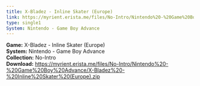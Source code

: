 ```yaml
---
title: X-Bladez - Inline Skater (Europe)
link: https://myrient.erista.me/files/No-Intro/Nintendo%20-%20Game%20Boy%20Advance/X-Bladez%20-%20Inline%20Skater%20(Europe).zip
type: single1
System: Nintendo - Game Boy Advance
---
```

<b>Game:</b> X-Bladez - Inline Skater (Europe)<br>
<b>System:</b> Nintendo - Game Boy Advance<br>
<b>Collection:</b> No-Intro<br>
<b>Download:</b> https://myrient.erista.me/files/No-Intro/Nintendo%20-%20Game%20Boy%20Advance/X-Bladez%20-%20Inline%20Skater%20(Europe).zip